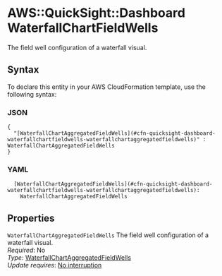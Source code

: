 # AWS::QuickSight::Dashboard WaterfallChartFieldWells<a name="aws-properties-quicksight-dashboard-waterfallchartfieldwells"></a>

The field well configuration of a waterfall visual\.

## Syntax<a name="aws-properties-quicksight-dashboard-waterfallchartfieldwells-syntax"></a>

To declare this entity in your AWS CloudFormation template, use the following syntax:

### JSON<a name="aws-properties-quicksight-dashboard-waterfallchartfieldwells-syntax.json"></a>

```
{
  "[WaterfallChartAggregatedFieldWells](#cfn-quicksight-dashboard-waterfallchartfieldwells-waterfallchartaggregatedfieldwells)" : WaterfallChartAggregatedFieldWells
}
```

### YAML<a name="aws-properties-quicksight-dashboard-waterfallchartfieldwells-syntax.yaml"></a>

```
  [WaterfallChartAggregatedFieldWells](#cfn-quicksight-dashboard-waterfallchartfieldwells-waterfallchartaggregatedfieldwells): 
    WaterfallChartAggregatedFieldWells
```

## Properties<a name="aws-properties-quicksight-dashboard-waterfallchartfieldwells-properties"></a>

`WaterfallChartAggregatedFieldWells`  <a name="cfn-quicksight-dashboard-waterfallchartfieldwells-waterfallchartaggregatedfieldwells"></a>
The field well configuration of a waterfall visual\.  
*Required*: No  
*Type*: [WaterfallChartAggregatedFieldWells](aws-properties-quicksight-dashboard-waterfallchartaggregatedfieldwells.md)  
*Update requires*: [No interruption](https://docs.aws.amazon.com/AWSCloudFormation/latest/UserGuide/using-cfn-updating-stacks-update-behaviors.html#update-no-interrupt)